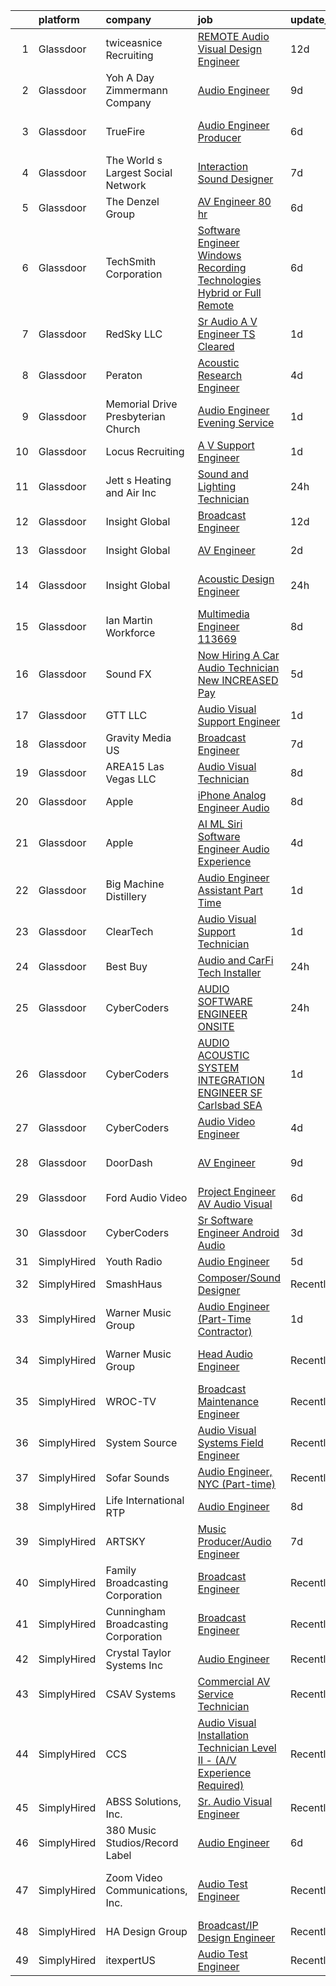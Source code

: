 

|    | platform    | company                             | job                                                                                                                                                                                                                                                                                                                                                                                                                                                                                                                                                                                                                                                                                                                                                                                                                                                                                                                                                                                                                                                                                                                                                                                                                                                                                                                                                                                                                                                                                                              | update_time   | location                   |
|---:|:------------|:------------------------------------|:-----------------------------------------------------------------------------------------------------------------------------------------------------------------------------------------------------------------------------------------------------------------------------------------------------------------------------------------------------------------------------------------------------------------------------------------------------------------------------------------------------------------------------------------------------------------------------------------------------------------------------------------------------------------------------------------------------------------------------------------------------------------------------------------------------------------------------------------------------------------------------------------------------------------------------------------------------------------------------------------------------------------------------------------------------------------------------------------------------------------------------------------------------------------------------------------------------------------------------------------------------------------------------------------------------------------------------------------------------------------------------------------------------------------------------------------------------------------------------------------------------------------|:--------------|:---------------------------|
|  1 | Glassdoor   | twiceasnice Recruiting              | [ REMOTE  Audio Visual Design Engineer](https://www.glassdoor.com/partner/jobListing.htm?pos=116&ao=1110586&s=58&guid=00000180ff2573da948ce23806a12eed&src=GD_JOB_AD&t=SR&vt=w&ea=1&cs=1_03d1d222&cb=1653548086677&jobListingId=1007862175944&cpc=E773D000C9BC26FA&jrtk=3-0-1g3viasvukf1n801-1g3viat0aq69d800-dee9cce78f8e939d--6NYlbfkN0AIiLXtwtv0BDns9BiY4ItblantFozdL6jLmLxNvS8mvjuxisTwqC5epQNYGT-QX8EO51YAXyhTvrIqSkUPHUD3p3v6ML1COWCoEPuoOnfSFAdMlQ6yBCqqY7agZEejsXTLDISddXfmoBELjiAkZaTnyIyTDYk_5aJUZgsMH-G8-6rxhUYdOHR8ZSZLKUR004K7PtPaAvTccutAUi1UEBBLDg4uZDnQ5fwA3AgZthYm5-NCWqGr0kpvn637MZXeJTE_VldjzgAwN_7UEVKDXJ4GTSDPN9Wmggm3ywa2Y3ofDbOJGKJ9O-TsRyJ4sllJAvPC34V4rng7mA77tnJAlmnoi3Lry1joUSqLbOE75AnetDCho0bW9S1zbs_OqejMGxJn0xKvWdMqipoffzQ_Hw7yeTIHJt28Ln2_jyGMWA_ZN9Aesf5-a5FFqZNp-pVtZ2CjoSMk-v4vF9EcoLUCgcW_xEzwoB6exnxbjCpOGcZ2BSccMSUYobVc4aCYUiIFvgiyHSS-xhHI13cXkg0_WGTPmz3Kbi-vRqE%3D)                                                                                                                                                                                                                                                                                                                                                                                                                                                                                                                                                                                                   | 12d           | Orlando, FL                |
|  2 | Glassdoor   | Yoh  A Day   Zimmermann Company     | [Audio Engineer](https://www.glassdoor.com/partner/jobListing.htm?pos=112&ao=1110586&s=58&guid=00000180ff2573da948ce23806a12eed&src=GD_JOB_AD&t=SR&vt=w&cs=1_8f6df5ac&cb=1653548086676&jobListingId=1007868102254&cpc=AF770993EC679D41&jrtk=3-0-1g3viasvukf1n801-1g3viat0aq69d800-577ff958afae0d20--6NYlbfkN0Ae6Qmv8rNb3d5rEsMPL_plhvilYeiJERi7JqghURwQ9XIhdLOjSjG7yeOFWS_i4Y__XknCV2_JgaM2bxPtzpHEHg6C07-MjSpKcrhswSRfG0BI_ZoDEuqYcOBsDHPbWbmRaUnWGEnkBiIDMvh8Phlwdklfs5l9rVFgIcSIrZP1Jz0RBYd6yZWyGE8Zb4juM-i2DqswoM7Zmk1Qji0LI3zQuFsRn0OvURREi9tKgQ9_BDCQ4zQQLtxtqem_t3hcH4XWNPFDjuJ7H-gUE_BDJRJ2XvCokbnVfyU_Umf98mEsSiSD45xOOYZKaH8gYGYplNhqPEBWW4h_eOL3-jdTW4cW2rnGhWkQWQ441MOECGAJSrjEjlhKSGrVKi9NV1ypG8aO29fO9pbUU-68X2G6XgrzdqlfA4ZCWTzjUidbi1EYietpogP72JKHTqGMOe68lI9gFTzGOs6iy7taBe5P1ZOuDm7uAsTPVpTvfgnEj0wciQ%3D%3D)                                                                                                                                                                                                                                                                                                                                                                                                                                                                                                                                                                                                                                                                                 | 9d            | New York, NY               |
|  3 | Glassdoor   | TrueFire                            | [Audio Engineer   Producer](https://www.glassdoor.com/partner/jobListing.htm?pos=108&ao=1110586&s=58&guid=00000180ff2573da948ce23806a12eed&src=GD_JOB_AD&t=SR&vt=w&ea=1&cs=1_afccfdee&cb=1653548086676&jobListingId=1007877124851&cpc=45DC3EB807283E85&jrtk=3-0-1g3viasvukf1n801-1g3viat0aq69d800-dd6baceaa9ff30d2--6NYlbfkN0DnDYElm6qDpc4q9hT2jTxtv0KA4OPJ75GJ_kK5dR2pNlD4JRL0Z8rxf7QkGB4j65getsX_9KF1EeGXN3p5rKbwQxdBJ8kMRPtlepVslATi4wnJLeeD0CokNyI6cDj5EhYBqAtGR14xFn_4AGons1i5dFxBHMDW4wgpSts2CIi_WZenY4qz9Id4N2zQ390kHs7hXu9PHI40Z8fh5HKctVfh69Sm7SzcBmwtd4GiXA8NKnYWnX70iCI8VOdKLMHr7OFxSSkJPpRSRNRrQ5UKw5_-9-FYG53RadiI-e2eQBFfuNbD2peqj2I3l84KjbUQwDbWtDYEr3XecU8nV8pqOUQ1A_Y_3LgDsh8Pj-oj5RGfrDFycQSwlFMtB6XmqmFJ3lsK3V2YK7BQd0B151RN7iOdI2WP7_niIxkWRhefTJme81gEqaX4tXwTOgZmnIu_Geh3KHjgdnojtBGkW85IBXJ7v4vKJh1ghNK_aaYwULdWO5Br--pnEL61OMfgX8CoqZs%3D)                                                                                                                                                                                                                                                                                                                                                                                                                                                                                                                                                                                                                                               | 6d            | Saint Petersburg, FL       |
|  4 | Glassdoor   | The World s Largest Social Network  | [Interaction Sound Designer](https://www.glassdoor.com/partner/jobListing.htm?pos=128&ao=1110586&s=58&guid=00000180ff2573da948ce23806a12eed&src=GD_JOB_AD&t=SR&vt=w&ea=1&cs=1_374b7635&cb=1653548086678&jobListingId=1007875077537&cpc=8795CF9063CD573D&jrtk=3-0-1g3viasvukf1n801-1g3viat0aq69d800-df0d68b83c79321e--6NYlbfkN0DSgjPPcnEdvoK3uuxfISLALE6pB1FR7YSHOr_tSg5_QGIhoz_2VqUepdcKLBLI_zQfseoHRbL_z1N3qdKsw0z0CQCyIZgX9aXMncbEf7fYfGtX0HpM_BrvKvuhHEK2MOdjLfQD8jHe5lgPyN0VMvQeBI3cmaPp4-SJBe-EgxCoZhubb4qhr21jYHfHfMBZw4ObiwXjQ9TjfmZ9Z8GdjamBRia7_vS8w5L0Hnxi2c6vrvAaoT5Hom89sQGzwOpeTq7Z_cnhHakGupVBItIDiU9rgpztflBUYaFNXr_fpJnNRpA2ik4oeBxl1enyzTrsKSk9MxmqtQdQP9rjAPKzh820f4g-ULci5z1kdRW_3IGWDNirQxASYUJb-LGNNqBhkBhH-vZJnn7DRrKCl3UGIS-fOr2zbbQh1jCf_SZoJCTzrlfr10xgBzrJl91WnBQEcaXMEEIMPFwxqnfB7ODzGvFxVtVOa43kEnSJfKwuM8Q2mlffcp-qq1US2J_qOXBMJVYAnSdYP-_l8BdlKK1HCh57QBKxdW5qq-M0eYIUzAUAjFET9RLH80zWBA3P-KsGhOOAAnkXsWr4eQ%3D%3D)                                                                                                                                                                                                                                                                                                                                                                                                                                                                                                                                                                | 7d            | Los Angeles, CA            |
|  5 | Glassdoor   | The Denzel Group                    | [AV Engineer    80 hr](https://www.glassdoor.com/partner/jobListing.htm?pos=121&ao=1110586&s=58&guid=00000180ff2573da948ce23806a12eed&src=GD_JOB_AD&t=SR&vt=w&ea=1&cs=1_c67471a7&cb=1653548086678&jobListingId=1007876463735&cpc=BAEB662971763A76&jrtk=3-0-1g3viasvukf1n801-1g3viat0aq69d800-9a8c546628c5a8cf--6NYlbfkN0CBzdXWlh1n8zGffe1vZ6IPtxqHiQM-DkvAwjbkSq5Ev7WkXdauvehx1c3R8lJv3H708JSEftOFMrvXZ_hvCeo-hzNyTxec4MCPlR3KNFH8pMQFQzqyVybWrBY_aW8OMQeaFspSJaCnirCJZk41w7lkDDUKMpblcZZKRjhufwnulbZ4V2R8Sscg-7OCaLu6m04rCXGEcKOgTPU7szZPr59fb2OT2LLxogrfhRUjRrnOTDX_poJhjiEROHY71-9g87pyNLBuVeiddbzGi5adRT_2fMn4KvL0VwdK1d8Xv17sNbRtDraTQ-j9n3-qjpD8B2JGN0zy7i2ab84Om9cbRD-J816Fa6Awg81HFm_xhEpr0yzGV1tntmk1t7p6J_JN4Z4pUygZ3nBcMKcMVNnh89ZzsdXblkB50IhmjVR-Y0dBs1Oo5PyVvgVJdqmwmBjitcRoinEpbZDh8iOEWzomDegiJCjI9C_NLC1Ez-as69g8f-02U7eGU43FAKQX39WJKcPcN8N99qBRAgwOtoXXOAtqtgEaQ8K5Ms4n9SAEd2JEtxqC3MzViOWCKx2u4YPTDnhtyWC0fapvEA%3D%3D)                                                                                                                                                                                                                                                                                                                                                                                                                                                                                                                                                                      | 6d            | Phillipsburg, NJ           |
|  6 | Glassdoor   | TechSmith Corporation               | [Software Engineer   Windows Recording Technologies   Hybrid or Full Remote](https://www.glassdoor.com/partner/jobListing.htm?pos=113&ao=1110586&s=58&guid=00000180ff2573da948ce23806a12eed&src=GD_JOB_AD&t=SR&vt=w&cs=1_f50fc33b&cb=1653548086676&jobListingId=1007876637148&cpc=6A22310A23505C64&jrtk=3-0-1g3viasvukf1n801-1g3viat0aq69d800-3f804bd21a800296--6NYlbfkN0B0pNf9RvBD2gDGLcDV8gtbzMwraKClCy0uApU3wAQFAACLrUG4BE1kGRA2pcvDDxl-H6Ek6yhI8O8dE9seLdDsVxvAF1Y8hd5xyeyf8h4-Hajg_UeTkSV-bzncIsnI7zxxgI1qNDSqn_GcEtCd5zTwpeqgQZA35WzVWCiZKEGcVYpRj-GNQ4Z6D5uyJacZ8ZowXa9agHLwlSNYN1abv-dYz_3o6WT8TsylDiTIpX5LLUlbtrF6EPdzCjXwpHp11LZHwgZowMCbc3zLwkX7NPwuImK3tP1z3JeTGDY158VQ5pVuhH8ei7585c2TVQF8Fe-qNENDCd9o2TIxlvMYA4giwCF95Ooo_fTRQWYSo1jI5gSj9yRB-dKUxcsvdmKoJr3n1vQI8nBSAHTV70oCaTnXFMwF-INlNys7O6ysz6AP9GDBT7yWjq7n3D86BnrJlzUGsz4SYgmsPuhClvP8KNtibAbSrKeuBOp7xCWy981j7iHFfX_yVhNhKLZQak2ixMSzJeXlHxKDgw%3D%3D)                                                                                                                                                                                                                                                                                                                                                                                                                                                                                                                                                                                     | 6d            | Florida                    |
|  7 | Glassdoor   | RedSky LLC                          | [Sr  Audio A V Engineer   TS Cleared](https://www.glassdoor.com/partner/jobListing.htm?pos=101&ao=1110586&s=58&guid=00000180ff2573da948ce23806a12eed&src=GD_JOB_AD&t=SR&vt=w&ea=1&cs=1_dffba6d2&cb=1653548086674&jobListingId=1007890087239&cpc=412D8C26869823CD&jrtk=3-0-1g3viasvukf1n801-1g3viat0aq69d800-28be8d85194371bd--6NYlbfkN0D_KRozbKJx95I3LRYgbj09bqBDFeyQG4s8tCOB31p2DA5AWknuKZ-rmlWmtYZoakzxzcZeq7amkodUshGHW0wh2AjqWZa4kLpi1n4honOCrSnMApYESfZiVelC5BvxL3EAKcyt8t40nH1G9XwHWPKQvUZBIvKPcBp3IrLAf45OFczf1gYCtI-87VIjKtAMaUpVNBZjg8xdv05W5P9kauCle7WNH0IUzfIawpM6YgI9aCGIULxG0JOlZrEG53GwGSNAJFeLNZzGYsCTyWU1c_LvoBn-dB5YmLr7ELk-RbDE3-vBMBPEjRx5qTEc1xK5tSdAfALr61kI08V1Gn9J7hpjK8RXxX3MLeHHwAae1rpySoujrvTnZZhRHG8Hvv-N6ORU4R9PaaU8p5o7D61hCEFqqbeBNLCJucgVLp5YWg4VPnnmj-2JNjHxEtCve-t9_9FVY-fAr1ZiIiHAJVQfg2Bx4fVpdw6Z2brWmFw-wyz45TPLfCdjAk5gRm3fRrb2mhBgsUheMtwyLw%3D%3D)                                                                                                                                                                                                                                                                                                                                                                                                                                                                                                                                                                                                                       | 1d            | Fairmont, WV               |
|  8 | Glassdoor   | Peraton                             | [Acoustic Research Engineer](https://www.glassdoor.com/partner/jobListing.htm?pos=110&ao=1110586&s=58&guid=00000180ff2573da948ce23806a12eed&src=GD_JOB_AD&t=SR&vt=w&cs=1_5fa34e05&cb=1653548086676&jobListingId=1007881751566&cpc=A0032DE20586B9BD&jrtk=3-0-1g3viasvukf1n801-1g3viat0aq69d800-93640ea085761e70--6NYlbfkN0Cx7R8OmodZU4Ze4hnUhR0Myw3_voyDLMHXumN7ynSuTrXceT3foN28OOGtcbbQ_76zhqZyhYa7pEo0kT6JqjNGp6JbtTZaTLKCZwEZBTZGKWDdcNR5l-5PjngxXsxD8sh-oB1L3-fgx6lyvxyTPj_jdTdz-0hS-KZWQFmb0luZhDDk_Ug42qWgCwhdYMhyqRjo0sUS5nA80w5PouVnjNDmNinaZubM3ot-cufNSLWNCdTdE16fyjLOBmrbLNdiojqLAVtG_gZUkp1M5gqhIoIABSra5XNAtee7BbsIfjN0oXHySHzH_l52BkPIiUTIRMWFzUl_LWcCZt_-SJClbESfNfz97nPtNUhCOR4K7-AyEIVXH5MjYIlYb5vlF-sXTcsMLTDeH6Ubj97q4wn93LTreQCX7H-_oiMTk0_qSOYgACXGam1qFFSiacvTUdBJjStre0Etb2f9NmQeR6L2dpgUxiuCNZYAc7r6mXoCsR3m8o0OscIjcDeMSsEpFZ6Nc5s3ZYwYPEU7upbqDhOWvyNqtUr4TwCWJAxOGU_e8RLK2qiM95USwb_y6yVuquCWBZ9LoIJuHuQZi-sQ2wOo1yODv7LG9A2kFIugu5QFVQpWbsnxSBGtzMm_RvX2ooG07YmhMQ7cAZVMmPOeUOF3hgX4kkh-tCz9Tl38rJ4uYZCmwpomY8Dm5IvoCOGmT7jkvQ_g-5LwKiRnLJO39yW0H3puBMNm43IViR_6VpLTtN9vxg2uWYKlzNzmQ2nwH_T_cPK6BrPQ1y9NW60JBW-chou4xiGvo0p7AX6DXEtwQuqhcYKtDbYxjfstbKevfUHgvpEXy8dfE6DnXtSsJiGlkrJB3frXI3o8vAfA-cl6AuVn_rZfZwrMgiK2jtV0jhGK8fx5eOZ_8jeKBqDcqwfDK9w2G0nZ4bct0_DQVpAaemcqne0Y37YWZZKdSPNVtPkk1vX51p6kG7heboa7fWIa_uF5y9qp0VooCVdgj6D46WdZ45eu-vLKMdxsdSmqQYEGJidGJ3lUB908Bzevp02NQGis0kyJ4NMIh5zfVfxeZ7AWCQ5wd-avXg4FuvkHUnZOKsbj6LgV2LWkeoU-2HjifOSibFIVEIEZgRrrvEB_dpPtQk1p_3TdsWKy) | 4d            | Bethesda, MD               |
|  9 | Glassdoor   | Memorial Drive Presbyterian Church  | [Audio Engineer  Evening Service ](https://www.glassdoor.com/partner/jobListing.htm?pos=102&ao=1110586&s=58&guid=00000180ff2573da948ce23806a12eed&src=GD_JOB_AD&t=SR&vt=w&ea=1&cs=1_6fba5117&cb=1653548086675&jobListingId=1007889869168&cpc=786328B4A40DC555&jrtk=3-0-1g3viasvukf1n801-1g3viat0aq69d800-8c0810af3c61c65e--6NYlbfkN0CNayYzF1mBaI40OgT78t3Q2d9IxlwDzhsYR4HK7epYUZCohPvzHvjf0_BUkV46v1FRfL4w9RGaC8iI5mmHSVDsTgIoQHu1owW1N9ZM0CEVsseNw0mqvLjmCKYMAYJeL1FYfE6sLkI3PLp13FqxbeX1Hs4XFiQ7kB95LHHKGCKyMmqRL6U8oqFzkdSm65rHwuPdTae-GkjjNVC_Dv_rO3iTb0owegnn6W4N0OXii8csCbXnyJ2LjMhcG0H24-ciEm4A_HaS7izeA2-YJUExqkJJtNdbKPpFspWTealMs0bnP3zHZAKwr3X2dchg1360_wugI_TAcTePP5onIeHZ5b7Mp04s2pzb9F1nr_9WPfc90YTTTXmN98J0uA7rjAydO-PxU7jMAONN-06DR1Tne97m2FaeJGDUY_dR1XJMpFriczLriYpQEKslO9OT9vnhxg0IN7uCLW3yN3Rv-aH7jfiE4PLAyQf2T2HhAfkM4Hah0F6K_Cy5XmeEMVtH5AlErGKx9wb2oZxmiBjEHZoMLoAA)                                                                                                                                                                                                                                                                                                                                                                                                                                                                                                                                                                                                                      | 1d            | Houston, TX                |
| 10 | Glassdoor   | Locus Recruiting                    | [A V Support Engineer](https://www.glassdoor.com/partner/jobListing.htm?pos=114&ao=1110586&s=58&guid=00000180ff2573da948ce23806a12eed&src=GD_JOB_AD&t=SR&vt=w&ea=1&cs=1_b9f32cf4&cb=1653548086676&jobListingId=1007889818084&cpc=F7A2269C793D5877&jrtk=3-0-1g3viasvukf1n801-1g3viat0aq69d800-8b39d2e1079ee505--6NYlbfkN0CgImhk5fJGw6dJci_vsCP1QG2C4QL_KrKL3l_9WzjIuWgMVKsJbh9UUP2umljik0GCGvrYqQZ4D7Tz8_nuwmFbvBXFxEEUc0A6qLaBKNiR8g7WZEtbTGTmMyYCf8sYehXKAES-Dm7gV8IipgXiZVkcOUz0Goq5lVB8Apj7hlPxPGfkruEI9x4J7TRSWVKvwbAq3sJl70mFU-v6U-brlmanVrSYuPN_Bn5FBZ3wkZJY4T4dvvgvmON9OmobkU5K7pmP5GQ31Y-wSg6dzhy6kLjtJlgTG_K0zKVDoURun2dbT5xW6UKmh6Oz9qB_a1iPvCWd83Z8PmK7wrHseFApsEb00lUiwc1wGHJ6EEBQZI3wdwmFjc7rhBPRGfVdIZ16k3wERts2HOE9ggsp8MciYG0xAjsYNfXqwL6WAzK3tHbl61TnMy43-G687U1LSNVvaR5l0SR5sBmezpVV51PXZOhnhs1HizoIy3OzfUzth8uLqIX_yxy5A6Mk)                                                                                                                                                                                                                                                                                                                                                                                                                                                                                                                                                                                                                                                                  | 1d            | Saint Louis, MO            |
| 11 | Glassdoor   | Jett s Heating and Air Inc          | [Sound and Lighting Technician](https://www.glassdoor.com/partner/jobListing.htm?pos=111&ao=1110586&s=58&guid=00000180ff2573da948ce23806a12eed&src=GD_JOB_AD&t=SR&vt=w&ea=1&cs=1_2f063d29&cb=1653548086676&jobListingId=1007892412152&cpc=BA15C3E50D27FFE8&jrtk=3-0-1g3viasvukf1n801-1g3viat0aq69d800-817be8562005cf35--6NYlbfkN0ALNcwXD0O1z7duKwq0asV7k0ExA6OI2OK8nVyDwxs3nM1-IdrQVbPBFc_YNwpGuUQ6IkrIkfHTzrzhhvsQkvZO283zl5_3rj_KWEe2eIlaKYeF6vA8otqrcZFtQclani7ezOiwE1nhGCzYzTcK3zo3roTJ0DeGmOODWrdUhDBtFfmJz5eXyouJ58XTv1htZ1U2-VT33nU-nO79ge10Quoc7dOxCeYVFePtTR-6lxMkgCLLlz4arkQ_dZZOXJw__P8px-Q4DYnxXTEHMqND6HWgxt2Zc1ILDf9ovT9yAWlRS8fMDODDlPoIQ12nWHRWVm9wQaTEakv9zg7OADU0HOt1LBgM6RoZSbhtGfPARN9QMftqG5k7gZQ32eS5VjoTU-ca1-QqJ_ZmykxARyQLIuMOy23TAfohOFW2x-L39-kx4gRKArsEnVPGTNmeiAHeK4zW1cqxWZFNgRfeH1Dnr_naGJjZ0Vqv8N9T4MPubOLolVK3MHK3BmuA7YRwCHQCldg%3D)                                                                                                                                                                                                                                                                                                                                                                                                                                                                                                                                                                                                                                           | 24h           | McHenry, IL                |
| 12 | Glassdoor   | Insight Global                      | [Broadcast Engineer](https://www.glassdoor.com/partner/jobListing.htm?pos=130&ao=1110586&s=58&guid=00000180ff2573da948ce23806a12eed&src=GD_JOB_AD&t=SR&vt=w&ea=1&cs=1_1c721ddb&cb=1653548086678&jobListingId=1007861230742&cpc=F41FEAB56D215062&jrtk=3-0-1g3viasvukf1n801-1g3viat0aq69d800-9c1714faf3c12dea--6NYlbfkN0BKkHZu3wF05EeDimN_p6sYpKCMArvwa95YdH7UpkaBCobj99dZAfyuiCa1FgOPspQ6lBMI9_gbAi1v_EYapjT9BQn4k4TE3eiV8j5OxemHJ8P2YBCdEtsbC995-Y-XjWmaIqQ738xtwLewWgiQAOi2MEfcVCHkpKIU8gAXAFYXeBotX4SYQHNCsh-Z33Nlr7ABf2lVljY6IpstIzcpQya6BWB6IK2LUY5FpRl_KNoLb71yKsiY9fNZZzLA7C0LYxScP5O67BZXcaZ9UYSqrUeF4Q2aiYRUutpMGYCIIZtTiUE2hhYEke7BGn7r84komjaIXyZp34tQGJpt_Y5Dnu6WSUpcT9G-PSYRxNYvTY2ahEhTAoHogdAAB1uutba9Oa6Ejhzx5zWzXAE7KBcUlHrwGR4-pIMwmNNykIeldW4B_Z4SngQAEA6PfnyT5dBjAolJfmFOuD_BprQEg2zg833pZBBx0-ufql1ztNw5aTyxJt0H7wiAt-BPO9YGstY7foU%3D)                                                                                                                                                                                                                                                                                                                                                                                                                                                                                                                                                                                                                                                      | 12d           | New York, NY               |
| 13 | Glassdoor   | Insight Global                      | [AV Engineer](https://www.glassdoor.com/partner/jobListing.htm?pos=127&ao=1110586&s=58&guid=00000180ff2573da948ce23806a12eed&src=GD_JOB_AD&t=SR&vt=w&ea=1&cs=1_64770fb1&cb=1653548086678&jobListingId=1007886458015&cpc=334ABAF5D42DC775&jrtk=3-0-1g3viasvukf1n801-1g3viat0aq69d800-96bb12ada70271f6--6NYlbfkN0BKkHZu3wF05EeDimN_p6sYpKCMArvwa95YdH7UpkaBCobj99dZAfyuiCa1FgOPspTVyV0LlUShuvFa5_Xjhdi_T_3F_iUn70qji8eMGM8oLt3hJDe7Jpa3M5GPuOFFT_JBBi0paYrpu6ueWW9FR7zKoE1EdceCgI8t0fJrhYi293Fp7052mFrCj3LnGw3W9h9ShJfFY2nEzh0A_d1evrL0AZP4e0dqng9FkXhRFo-yCV9LRfBd_8fhxtPLE5uNAm7-0DgrN-w_BmDACUlTZCctIHEjT9_lFLs4qv9wiHdqZZQBixGPEEavYw6xzO_9f9gXC0aZ-sVJhIZWJAd803gAVOHDjxxOaOMpRxbhfkwjBgd9zZFf-8bVXvbLUNW4PHsJfcR6THh7zB52cxaFE3OKdMkCjH2X0eWgKDvJ7HoGQBdTvemYtWju0Ujj1HrZQLIEJEC6RpThwudhzvgiv72Lh-oohvYJsB6C2KN18VPC7bdVJxGYcNnHEIURI9XKqhKRS4UypvcEBg%3D%3D)                                                                                                                                                                                                                                                                                                                                                                                                                                                                                                                                                                                                                                               | 2d            | New York, NY               |
| 14 | Glassdoor   | Insight Global                      | [Acoustic Design Engineer](https://www.glassdoor.com/partner/jobListing.htm?pos=126&ao=1110586&s=58&guid=00000180ff2573da948ce23806a12eed&src=GD_JOB_AD&t=SR&vt=w&ea=1&cs=1_90d2685b&cb=1653548086678&jobListingId=1007893024918&cpc=AC285F3A3ECA6BB0&jrtk=3-0-1g3viasvukf1n801-1g3viat0aq69d800-e809a169d98df253--6NYlbfkN0BKkHZu3wF05EeDimN_p6sYpKCMArvwa95YdH7UpkaBCuXZAtggzO9lWFPdGsiWEnVnxGdPQCQFGX9LEhHW-Pei5UNy64Sq5lYmOPvO_xm9BcU_OZfsyUJvRwwpJDqanVlS1KrM2gMytTr8DLtp1O1-zDF_sJ6OLwcbYPUsWI5wv_3EIV_PcCeJzmxZg01qacfRZB3aag8mhlJDFStWjRh27KCyrXhW6RAffUQluHCW_a2aUJa9sJn2VJElcFDUPoCH_3W7X3FaSEYSRRQbyWK3cMY9f4ENciOKgMY-CUJY1489P4HVI5rem43grvi6D7_p12uerzEGbIPA6z4rXXKIBX6PsIzTeMFwAXYduZ13aCXOZqtcm6zVTBUa3YsloSsiNE6HL2HD6XhivNo3Zv-b1MzDfpR0ZNLAUivGLziNeX6lTVCAKOltcObbYFfreIQ-H0iDIDcO-Yr8PbGRu6z6Vq5dpBSuoIxqS_ei19cXCF3BIaRpVXrQTxOP7hBKyiKrX36fdAFdxQ%3D%3D)                                                                                                                                                                                                                                                                                                                                                                                                                                                                                                                                                                                                                                  | 24h           | San Francisco, CA          |
| 15 | Glassdoor   | Ian Martin Workforce                | [Multimedia Engineer   113669](https://www.glassdoor.com/partner/jobListing.htm?pos=125&ao=1110586&s=58&guid=00000180ff2573da948ce23806a12eed&src=GD_JOB_AD&t=SR&vt=w&ea=1&cs=1_9ea794ff&cb=1653548086678&jobListingId=1007869737781&cpc=3DB599BF2F4828F0&jrtk=3-0-1g3viasvukf1n801-1g3viat0aq69d800-74d70e00fae9d555--6NYlbfkN0Da55cD5SyBLpPH7k1CrVrulUOH2z8rmQzTVue5eMZiITDPFluTxbQs3mSTann44sixeLfZntDiZLSVUcosEtKFogQJYNVWGenAj0BX-1fccxWGVjll0LzqHM9jWAxne0a-ALMBzukPBmsEhRkdcMTZ8QTZoCFnOGKEtQAM-j1gUog3_a6D--CT3aUvOLgHd_qN3ajFO1Wr5OXRYMdshYFCqrPADb8T1ZrQXkRzu0ZMdGMJiJwshGFQiZr605xydE382-mthQt5iafUi79biDN3k3fFwhknwJBZVSfOPbRXiCEO_Xa40BYNxmZnq9uPlwPv0d0MrmYP0nD44UkhNi3IGUWFypv0EBiF0dlgU8KZMq-PE1WlKTKn95PfFTO4LHX3Pg27A3aWDei9tID8SuHKdvS5AJBMOKTsi7YDn4YrswkASp7G1GpJBOFIyCxnKShxT6kBLAl9iZFuD1QcvIwdGxR1Q7dT2tJlzOge9mX6LiLQHBcNMWpta9CQaE_E1mUpuBWqP-F8pM31I8-agnFdVPUYFes94tT5OoZ26hlQI7kapx5REdgYpd1376h5tMpee1N7cohSRktj_eMPYbqZr22FMAJWTC8%3D)                                                                                                                                                                                                                                                                                                                                                                                                                                                                                                                                            | 8d            | Remote                     |
| 16 | Glassdoor   | Sound FX                            | [Now Hiring A Car Audio Technician   New INCREASED Pay    ](https://www.glassdoor.com/partner/jobListing.htm?pos=103&ao=1110586&s=58&guid=00000180ff2573da948ce23806a12eed&src=GD_JOB_AD&t=SR&vt=w&ea=1&cs=1_88905c83&cb=1653548086675&jobListingId=1007879018323&cpc=292986E5893862A2&jrtk=3-0-1g3viasvukf1n801-1g3viat0aq69d800-88c2db60d57b10b7--6NYlbfkN0AY3-2H2-FzohaKw_sVu0s_5M16dyoXuKaOiul1PvMISDJHBvc7nmWt_OobjmODUEzBnMX3rMlwxajkwWmZUHovBXheN2lQeThS0k2vn13QJ_-7nThIE9bUeYHRc2gD0E2pjdfveBWE88977c9J9HfJEH0aLE-95-OPvsQsvO7KW5BDVQAGZzLf9dDWn67Ghx5PMOI8oMqRbhh2oL4gRXS5x5Tqy4E2FVvi3je4DrXWIjIdbWyH1tL9yPza9ZcUwJHn2yNhc6exWthoOufEPRALFN9qpNnBr6uP4DitkTUSHAEhVHXuo4D2vouefA7olF7BoMfWGCtKIHJIh2ZH_pJtNyfeuy_JOhu44wTx3I2eczndXQoPTSZ5eYQ9ayP4kSaoFrXTifPP3tg7aFL_VkC5J-AAY72cbjq96mJBXNWRefOxxGbsEfR-uzso88D5g-4uxceYBJ2B8qlk1hxh24cxz3N62UAf0xbM5R6Qr_fJybjKujoB3K62WK5P7AZc9hSqxRwzBGkmc98FKq1qFy2YQLoL5eyNKAnoGyObG4PSZA%3D%3D)                                                                                                                                                                                                                                                                                                                                                                                                                                                                                                                                                                 | 5d            | Bridgeville, DE            |
| 17 | Glassdoor   | GTT  LLC                            | [Audio Visual Support Engineer](https://www.glassdoor.com/partner/jobListing.htm?pos=115&ao=1110586&s=58&guid=00000180ff2573da948ce23806a12eed&src=GD_JOB_AD&t=SR&vt=w&ea=1&cs=1_6a9af328&cb=1653548086677&jobListingId=1007889458740&cpc=07D58528F3898F33&jrtk=3-0-1g3viasvukf1n801-1g3viat0aq69d800-eb24934d337e5dfc--6NYlbfkN0Ci6abQPzZtnlIzpaPsmGvPJW6fwVsgLRdzrRle_KK1bOa4yplYUUcVzm4Tu0Q6hqpoMOkDXwNvpaqnbisA-okPUWQkDHEV-96v6Sm1OlYrF1pIKiBbLGEAubkWMWIFzH5e_21uIkt57f_MQxqkAUc2S__-JvniDn-npPUzkyXoolDu-QvCJXpy8X6DjZIfLusfZBfmFr1o_LQzPkJkJ8Gzcb-Qaao-yrvl0ipZl7NEFnXCN9tq2VqcABoadqiIlnDY17B7yDxI0FEVY9OqgpsZ0wTxcgNM5gB3vMOe4GmzUgrHRq-cdtieX1wC01Oix64txlrxUPOC6s6JOFUnlqw32Ow1Qx-zEPcyzZneOzSopNMKhFcpngT0klOrTPzl0CNhQLov_HVRCbr8mJMB4UwvLXfcQBP1yIAxGyYtovVdnfvnvrdIsupfe50qryaWtyJrmITS-OFdX2YE7MKRmytyyJggTD0jCDrMw_hd-eFKj32vC-jaDl_b5dzBg_Om3YWQQsp2pxdqemqPeVtgWhiexMtDTMKIqI-_ivKaX_jJGUgMuw-XgyCtTCHdQdP-PUcZLZdsAvKOp46WL66Wvq9JlFZUAJZOiogrhJMprdX0bb00SaAk3ZISDjzhP9xHKPuCR8zQActQjFQNThU6elk9IKcRtTp400AZv45bWTBe2NI-WjB7-iat1FmKHIC36y0WyfjTZ0KaTk2F13Jv4ids7j4aRM-CEQUxKKQ8P-15pSGR0NS_7V5OC_yIiEaVQi6v3d0Y8WHB8JZGJIDvSg_yKNpxO4DOoILmabIgSIIkLiXHQbcso-3USDQGG3jK5eRkQIUUZ9Zo2y99SwAxaV01wUzQpmMpvWOja92UYGHbc2JYmwRIqdRJ7IW8rp9rC9Gj0MHeIGFeOxX5wbtg4LKrcPhcZEnRJRkDV-QMkU9Y6PcKPIHRl4S4BA0JrY9PvcBH1VcAgfZ41nGxc0haBuD0ReRwM96Rei-fnxyVtZRQtIVaZMF1kJKYJoK0ICU_oRxO7qHEeAQph93eAuPDk3SJ)                                                                                         | 1d            | Newark, NJ                 |
| 18 | Glassdoor   | Gravity Media US                    | [Broadcast Engineer](https://www.glassdoor.com/partner/jobListing.htm?pos=109&ao=1110586&s=58&guid=00000180ff2573da948ce23806a12eed&src=GD_JOB_AD&t=SR&vt=w&ea=1&cs=1_a03da0a4&cb=1653548086676&jobListingId=1007873530229&cpc=AF02A54CD0F60729&jrtk=3-0-1g3viasvukf1n801-1g3viat0aq69d800-30469f16618f2add--6NYlbfkN0ChIOEtAdkq0gsU7ovK3FX6Mb5c6rAqSUbIp53sxcdWA7SxTwVpgarLF5klu9IJwTysBZ1s2PxSywS1woVgy0NaK8rQBbVURBzw73rtd51eL844Y-VOUBuxJOup2aQYYXDG_8Zr9mqtOnDQOjfL50V5NIz4BmIb77KKIBco0oZ-VlIhmc4Kg88U0F01Ayo8HHzVXlf7pMomqDbIF-ifIGcbIxug6LP6vp83n9YDnQyHqmrev8CZJsOv6XrWVdUxNDCaPK9E9a-A1qvcIPzHCExIExGnxTwKkDr1FTHhts_HSjCYbM5v5a_4l80EsRRJxxVC36EajS3Y4AAq_ayHHHz3sLldB1VQ9lT2GWtNjUhOXTIIMEnpq1IcxrcBmtI5UbGdOk5PvdNSstVNWCZgfa6aUwGV90_HKTsENACX7QAdnCDS2QgFFiXOYnfJoNpHh-9L506oz2A1I4LDBsH4tH9-CQMQMpPL-DndwZf888H-TWFq9LHtLgS1hVLQtWDlXZs%3D)                                                                                                                                                                                                                                                                                                                                                                                                                                                                                                                                                                                                                                                      | 7d            | New York, NY               |
| 19 | Glassdoor   | AREA15 Las Vegas  LLC               | [Audio Visual Technician](https://www.glassdoor.com/partner/jobListing.htm?pos=106&ao=1110586&s=58&guid=00000180ff2573da948ce23806a12eed&src=GD_JOB_AD&t=SR&vt=w&cs=1_be47e47e&cb=1653548086675&jobListingId=1007870265604&cpc=4AF433014564FFC7&jrtk=3-0-1g3viasvukf1n801-1g3viat0aq69d800-68ff0c49bd6cd990--6NYlbfkN0AxBpcpHdbft5DAzsU654jJBBeyUln-6tcmC3MQbJI8xZFDSIU0w9fXcEXE77eTUYCRIo4TfW3SIcT_nu-hwCwZTgOaWyuy8N1X5HrMsWOnLvvn_z8W27zUzjgwMRka0xFir95N6-YQ1UufxeiBzuzK_zWfUFp6FSh6-zTpuq2YJ7hLp6Qqf7v1FK6gexWSiXXJTXthVQ2NfYVUxffSoFA7Dw6LebWQyrUEYLtJyG3y5gFfZW0_qicdFb9BDsSADqE6ruseGtf3yrcw8C1-RbJjE69qEFoXTN2-JHAL--OUjA029SOtdKn2wezPgW6SxhpwJkg48wysFaoj5b627AIiS_ESQVGnHgaoEZaPlJfpWv3CEZaNn0SPedxyLiiRc8ihkbLZDA95W9p2QydZKCJ49058rBw99dyy9hisgUxVvEmnPM3VdVH1O_hualphFjgGNB4zeZy9TZ8-qPNjV_6_NCNdDjzMgncd0JVWU6_cEWgPDn_4Wlf0)                                                                                                                                                                                                                                                                                                                                                                                                                                                                                                                                                                                                                                                                    | 8d            | Las Vegas, NV              |
| 20 | Glassdoor   | Apple                               | [iPhone Analog Engineer   Audio](https://www.glassdoor.com/partner/jobListing.htm?pos=118&ao=1110586&s=58&guid=00000180ff2573da948ce23806a12eed&src=GD_JOB_AD&t=SR&vt=w&cs=1_f48b6266&cb=1653548086677&jobListingId=1007869649773&cpc=C4A69CCDBB3B9599&jrtk=3-0-1g3viasvukf1n801-1g3viat0aq69d800-61176dd0b5821909--6NYlbfkN0BvKrLyj5gPmtZO9T8euul8TCxuuKNOtzRJOomxnwSEodTz2Bc-sPZlSXfvz6ygy0seNlp7QOJjSEDuhmrElm688ncBmzwJNwlhb5P7Vf9Z8fSO2OfXrPzMNNmlBXx2H1iGuodTsS4ohJqoldGW6Fque5Q7HfYzWZpPycJHDI_5M37wFHESQaiB9fedcLmrlTTrjg7_1r8VDVlR3ocVKNvLZ7N16r3zsbW_hWDd-roIB768oPxB99x1MGvEb9Cu84fI5hSddvQ9-Yzm_HdGHXXtm-6bNH97jTfzpPXatQEdMAShiD0tFmMp3zSWWs8fnlciOSLg5KAvbED_JzR0fRru6dQNC63mR4wi8YHavf9muJxuRtDUiHTBA1C39eLSt3lUZ4x79JA85pmEqbvLRPliyMTf3I0Depba31O61x21T11Xk-US1O0kjMQ8rk0cPv2NvlsjRC0QQ2AgL0vIW2zcI0MuuhE3sWn3DD6k_fCihbuIB62TBbU_ABNRrFSH9x_3sC0IPBu5sP7VSwhRuGsR1xC5sOrnbLwBi-kSh8M5gzObDevPZ7rJaQpEFtX2GufyiUICqdyzInspyVFqK6ve0jsfGXfJxOebiPZz00FVkmKNC39l82JonvffmS81x5ITzT6IsIJcTxj7Uf0VY2obFQ_3oZ6mIhvAd2xfCZ8SIklVFRYHHLuINLFnnhqP9TnxGwT_GhYaFpRA0gR4-_V95Em1aPpxtYU8W4Wtg3swUzdQWVrf4f2UJQ_EZMJVNSatzVkscZeZwtfxVN25x2_j1ZafFIcqN-2TG2Jugnr7gbXys8BSUhqzc8GVTmXPlhQCL9wkLneHJIaM8sa65-C30DbReKsKsWHmGiDBbb8lFgiqQ2TWv1DjqOu_91xguJztFVkIs-TNgfnMRPxPv5y0Xuga1kT209CCXAx2g_6NJQ%3D%3D)                                                                                                                                                                                                 | 8d            | Austin, TX                 |
| 21 | Glassdoor   | Apple                               | [AI ML   Siri Software Engineer  Audio Experience](https://www.glassdoor.com/partner/jobListing.htm?pos=117&ao=1110586&s=58&guid=00000180ff2573da948ce23806a12eed&src=GD_JOB_AD&t=SR&vt=w&cs=1_a8381294&cb=1653548086676&jobListingId=1007881227062&cpc=8795CF9063CD573D&jrtk=3-0-1g3viasvukf1n801-1g3viat0aq69d800-bd2e2ab3fb80d8a1--6NYlbfkN0BvKrLyj5gPmtZO9T8euul8TCxuuKNOtzRJOomxnwSEodTz2Bc-sPZl1dBMH13w-jPqxT5Q2luIamkUFLcbuINt1ETNzQwIeIEOOdTpDQl79u1Jg3WvVu4-d2YCsOx41cRCk6f55A5M8NFJppuwP_9wJNUlucr3Q7w6DSlSc4Pfddt1ML7eX_VVPntpS6QqAkyrCxbiAHkX4D-gTjsvOTJEhQM-f1_Ul4z8XTy-9svzYZ-6DrCJSsAp6o3nQa5GyNxPHQRpv-ix_Y2yPGSFPcKTrUk2bgaNiHZG5xDqxbnnlQrWbqPJwZNdrBxidqZVxr4_Ys8jHDqhbW7xny3EIGuXEeTVsdI7gbRyn2FXKP4-c9bqm3MjVEEMGqKcE_xKLwLxOnZ1iTHHrrRF3NK-d7s4u9PS179GYhCi0uyPma4qMR6_WCjTZKuf0EqIBCmzh0B_usXBwNkeIyaSwjFmMAilS5XoG2QUuOXYy00AMwwZ2dS4zvWb_-V0NRPNpkGEAbOI90y0shufN2YCZJ90aiVIbLc3QLvaQs3iO5uVzx7xssjlYlAkp_98Z_hX8s7vUpnAMRixZ5v0ca7VGilGnYRTF6eRrysx5p6UO5v_eFx4TIAth3GEH0zZ2802d40ZKFH11Ba9yHbjqDC2tS-t2CwoCBbcpD3eyDP74Als0-48Ms2r5pumRS5OV6_vbgTlX3x1HoBAw5-jUc1yu1DXVgUHkw-iGH73TJruiGVkk6-z2wUBkHttGLhTSECDDupWUxr2nTZjytveT1vnDWGbGn8rLevAqxLCZorD-BJ4oDqrmKII205zQT9ZtVNcuG3u0OGl3MZ_k6D7IwrG3cVGUDp3YOYVjs150ByjubOA7YNJo-IFxBGx0aO8xmqFiaB5GcFCN8GIJhzXzhSUA-i91aeEyUb1kM9Or2r0g7kd4bJvwLS9itPV96VBTFmEgjzLpWo%3D)                                                                                                                                                             | 4d            | Seattle, WA                |
| 22 | Glassdoor   | Big Machine Distillery              | [Audio Engineer Assistant  Part Time ](https://www.glassdoor.com/partner/jobListing.htm?pos=107&ao=1110586&s=58&guid=00000180ff2573da948ce23806a12eed&src=GD_JOB_AD&t=SR&vt=w&ea=1&cs=1_6f18f585&cb=1653548086675&jobListingId=1007889467640&cpc=BCC169F53084E245&jrtk=3-0-1g3viasvukf1n801-1g3viat0aq69d800-1401fd6913d44617--6NYlbfkN0B3EJneg5qDM0oun6GLcFyXx5gfsGarDe-RHEAPYzCIbOxQxopGPy-FX35NKcPH7CyBpmf8SR9hZ6ryU37lHoZefKAx2QhQCTamgh5uzb78mxT2GH0bdIWJUDWR9s4Kyfv9zXA8YrTDTd3fl7Z0Jig0Wytv5uNB31YK1_n2lY_egvrqmvRCJiKxKERahelxyeRSN2DOR-z2yHWV-Pk25IFR8ZJhmUdqO1R1Mlb52BOj1bdEBufnj6DhwXxzE7dX6v7ure7_ZF9KPj2GE9xWJ6JwUCP-7xSH2ldMwcjcNmCzIdZfrOmrGMMulKFV-Qz_NtbJ1nBlJ0rZUTkP-wUuxyFZkFVHjasrzeSUSMzZ32qj1GtxjCvEpWiJJcQGMH48QuzjGFz5FawbeCmj7MBPZL7fHzqtCqXiRWeiNh-2rErsgJrRpoWSy52D86HwsrUrS94diZceZBXM0QTXxBpH3v4enUbrpPy1icujmCW57C-sNxcz75WR-LH2DP6MF81e52gtbfljq46YkAVRXlxFtb0x)                                                                                                                                                                                                                                                                                                                                                                                                                                                                                                                                                                                                                  | 1d            | Nashville, TN              |
| 23 | Glassdoor   | ClearTech                           | [Audio Visual Support Technician](https://www.glassdoor.com/partner/jobListing.htm?pos=105&ao=1110586&s=58&guid=00000180ff2573da948ce23806a12eed&src=GD_JOB_AD&t=SR&vt=w&ea=1&cs=1_872dbc36&cb=1653548086675&jobListingId=1007889735038&cpc=0AD3DB1A95BF4639&jrtk=3-0-1g3viasvukf1n801-1g3viat0aq69d800-fa6719602b3d06a9--6NYlbfkN0Af0cNEwsUNOyGZtH3Zfy8WD-iJsIM0dN2a7ZOrkeZ-ssyPZWlDRQgGb-cBYuzfzJGT78mbolbAHUX7rFCAD2OxFcNP9dwA1U82hZOmiRuWfG16tCuP2RDprGFwk3dxtyQW80VaeRiqdFb2quFn3bP7miaekJZuWm-8KHvnYmeyNKm8TpvqU1bQL9IVkX0TESvDpoxz2CSq1o81Hmx5oGlaAmDhTIcHU9frFPMHP6wqtD9k8j3CQUJM8jS62O0ZrJRWuGGbKOOcMeGtM0zCt99fV4aPG2EoF9A3Or_N8z4kiVdedkzMn7bHVeALoFBAeXYquuYcoxlyajZld0Y7UE0bb9dNAxsEXQrMmn0ANaOxZ2Lu1aG-vJ-LIU2sxAeHY8LUbpHzGSxSxJgPQ-TxogJoqFsYfRP6FIr8hI5nXLnb6P0624T2cL2w4bnY-VgJ4nlfzgwj-7pojVWPAxoKK0WbPC6-5T4OhyaOOWwx3IAa44dGArksn17a9WeqK8EL-9jxSv6qcthOvw%3D%3D)                                                                                                                                                                                                                                                                                                                                                                                                                                                                                                                                                                                                                           | 1d            | San Diego, CA              |
| 24 | Glassdoor   | Best Buy                            | [Audio and CarFi Tech Installer](https://www.glassdoor.com/partner/jobListing.htm?pos=104&ao=1110586&s=58&guid=00000180ff2573da948ce23806a12eed&src=GD_JOB_AD&t=SR&vt=w&cs=1_6a7de3fd&cb=1653548086675&jobListingId=1007892870356&cpc=0C1A14C72F2C651E&jrtk=3-0-1g3viasvukf1n801-1g3viat0aq69d800-71752bdf06d34054--6NYlbfkN0A3euUoOlcFOg58Q6nmuUh0Lnp17JpRiT8Tdiqcy7-gI-X7pGnwhtZPRYW1VuOQ90X7A8kQugp1J89c8Zy_kNDoUTgFZvjFL-g9GIL68bfRDoASMMI4m6wFmzteT8gjHA7s1b9lNDCJQGw-Sv_da2dbUjOH3Ah7OCp2EJJRpgrTFk82aRRLPg-XxsNEY7_XrqLtZqCIRErBBt5aUnxJ8BttEx_Ho5oeLuSTu8DUSg0bWMXfGCdypZSLtabxHLV1lf0HGK83Ov3ogdTONsraz6wtBpOMafsnXIlBu6afxNZv-Fd-Q7q9ajH72tQbhREOVKlLhmt4s5gBYKU1bxOgbSOmVp3eZptmVPMsnndFL5Cv8-cM68fGWxWG4JndcwclMvPmtvi50ZWAGk3FbkZrAi7WebO_2sSXXamf-h0A05bqkaE2qu-1iqBKJfLyr4P7apD3Po9-CnnhY8XDXZKf5tqFh6AWasWDeGhzo4bIy_OeuKnVIUbUu0Lf4VmZp4hCII8%3D)                                                                                                                                                                                                                                                                                                                                                                                                                                                                                                                                                                                                                                               | 24h           | Portland, OR               |
| 25 | Glassdoor   | CyberCoders                         | [AUDIO SOFTWARE ENGINEER   ONSITE](https://www.glassdoor.com/partner/jobListing.htm?pos=119&ao=1110586&s=58&guid=00000180ff2573da948ce23806a12eed&src=GD_JOB_AD&t=SR&vt=w&ea=1&cs=1_d3540e12&cb=1653548086677&jobListingId=1007893277918&cpc=32EE424DE2B657EB&jrtk=3-0-1g3viasvukf1n801-1g3viat0aq69d800-fe4552d8ab67a63c--6NYlbfkN0CpFJQzrgRR8WqXWK1qKKEqALWJw739KlKqr2H-MSI4eoBlI4EFrmor2FYZMP3muM0vXWWUvLFvKtsI3ukh8pneiUDfeSBpEUCcDm362wU7GLBOd_99J6vrb-etl9e85-54LqmrSF7wGtquLTdZ8evKxbd7NVe71p4D2W4SG7NZSHeQXcdeee9RJbIisTdaROZR8v9aRZ2aWhYLc_30GSkGI5CKaEPWzJOVzszxwMfPAYhQly4zfynvu3DyAj5fueDutwqjymf8iazsmODW4lpQCPvhNVIx8QwIMbeuu200lZnV6djWk8Lk0LZc0WVX5Y0DwjJNHP53hEwx9QfQKDW2KQc-7vScU52o5jxYYBt9ugRdylRHsULnktK8oJppScNdWH1DXCl1tIy0lhv7EosxEiijgxUWOAjDTytf17laU8O23RWnchxG72juZy_GFBlkL11GJjd7k83XAfmCEICVcvqPWI7VT0ltmbOP-DOp2GZnfpEnrPRww2PQj2pH7U3Ud8oh-aRl9l1q9_PBTjGRNyedWc46TaRzjNRdPs-XDCG2rTmwkNzZkYl-AWpYWuEPwoWv_tsIxJlfn9mscyIu2jBmXH3zBUYLA0yWcsF9ZuK9aBh1EKFIDdnCd6r6CnILccDt7b0z203jHdWIEgaaKC8Co_Qb3dv-aDL43kG8eIsRm3GXcvE_v8WIEIIAuCT6s-E6DUvXrdDaRgS-YjVjhKXRh8iw9uw1g2bTEy9-vrlfYL8GZASq_35XoEnTZtyY12cFiu1XaGecNoQaPI8hZIhdkH1MeqIba1qwLbvhdlamjsphK_NgZxKGgflpSThRqlLbkaZom9HUfApcScaphwbFIoWVwHT_kLgJkl3MNXOfW1I3pTRI_AlMInEsxylFSb84IILjspuEOiupGpGEIoS73IvmWg7OiQse53iby0njdkSQEQ5PB9LiaW2fnXKGwI8cXggwCGkpZQ8w0UlLhYza81qfbnQ%3D)                                                                                                                                        | 24h           | San Jose, CA               |
| 26 | Glassdoor   | CyberCoders                         | [AUDIO   ACOUSTIC SYSTEM INTEGRATION ENGINEER  SF Carlsbad  SEA ](https://www.glassdoor.com/partner/jobListing.htm?pos=124&ao=1110586&s=58&guid=00000180ff2573da948ce23806a12eed&src=GD_JOB_AD&t=SR&vt=w&ea=1&cs=1_fadc0d63&cb=1653548086678&jobListingId=1007889347858&cpc=F4EED0218A761C36&jrtk=3-0-1g3viasvukf1n801-1g3viat0aq69d800-eeb976aa4eea5c54--6NYlbfkN0CpFJQzrgRR8WqXWK1qKKEqALWJw739KlKqr2H-MSI4eoBlI4EFrmor2FYZMP3muM3q8CJThxyMkwweutUBxs2CdXvEooyhOhONiJV_3epiviqMX9LUECiuR46rGB6tByoOKfu3jawkOI8GXVquhhxKeoOXrKKyt67Zyl1yWVduMzYR3SVJh5RvQdU7tqKjF2RFhwreSdlCNbfnJX2CtYx-UUXyKNFJkGLwrqzkrOBlZ9OxF283PmoABewJzaKs3JhNuKtmiHSqGnt-k7fzzZXjGhTdfYe_bZlM5ILxfRBygMgYd_wARLx9IklodiSCpzIuoFlK3GgdbNHcz1nJd3Nxs7muBnE5tDtrpgjLr6Ublth0oRbKkuI2eXIT3nq22LHhyzc2ZJkgkmuXJ-ygAYylW_zybz525_xv4IGXmFpf_0dGzcW5dFhbQOUhog_o5RKhcc6w3TaO9rthLW9-SBYkPl1-SIFCP3_cGcM9xI8cheoOlgOEoabgxDI75-tP4xVvhE_nk0_jh49woK6J24P7toULhz0rcZWFU_2jbBwVIewgOWORjUl0xU6vxluItbGRNEE6YnKBfClvwF2K8z0h1lXTZmVSRUKnfEZKDJEsID7a2dcLMf4CKm0swA49XehNDSoHWznws_bPzly3usA6wM0Ul0SVfr-AqnOTNSzR_0IqtTOD7XprEztRAlkcaXlFNcSJg7-dQlMgpQztC89KKjt7l5wirEzfTS03UiDf7zhBkCQynb5lm5FjYla261Ixq3Fk69wVV4-bGjrRx0S1i7e48RioSEHeFkaZSpEdb0zfOxdqBLe1Ts_xCKNh9ImWUOh_njU6OhyJwcUDgYokrjseYs1Y-ClE0vUYDmZXzv4ddOAow-CpGZqzP5X9DD6z4synerhE0WrhZBghrPRrxsGZJuwq10j0JiZOl-VZ78fJW6x9U8WO-H7DiP-0Li74VpkdWMi1k-RBZgi7TUxYp1XqYt184S4%3D)                                                                                                         | 1d            | South San Francisco, CA    |
| 27 | Glassdoor   | CyberCoders                         | [Audio Video Engineer](https://www.glassdoor.com/partner/jobListing.htm?pos=123&ao=1110586&s=58&guid=00000180ff2573da948ce23806a12eed&src=GD_JOB_AD&t=SR&vt=w&ea=1&cs=1_80137980&cb=1653548086678&jobListingId=1007881517790&cpc=FA84DF7EA1EC2398&jrtk=3-0-1g3viasvukf1n801-1g3viat0aq69d800-253758ab402984ec--6NYlbfkN0CpFJQzrgRR8WqXWK1qKKEqALWJw739KlKqr2H-MSI4eoBlI4EFrmor2FYZMP3muM0So7EQFPBPud8IY6XJbnVCL4a5JjhDBHrPI4pG2gLIz0njbM0XcJ-X1fI2AX1YmqshylsmzuQ7bRedm_VzobpcmndII3EaX6vYmKZEEevg0vMUqtc2dmum1Q3t___AnZHzZFwGvVaaM-FJYhb40AGaTLkEbbbS-8jM6nDB4uuMph_mSfoOFZON70fVY29BBbG3v1jvt-xh8hf-ETnqS7_8jiCuwO0ykbBaRVBuC8TeGN5XHBrU-z3EcxkHLSRZD50_7hEcnBXH0DjxnIuFcwpvcs7Z8H5-Z07cLbI9SD9rAP8qL0qaZBjHlgpn2PwnPwR8EE-kpnMLoIc9DbOnScHL-GmUV8mgrTq-ps8v0y8onPWp5CH_26tH4fe_VDwaL4bOoFFk0T2Z8yus9wbMnqzrk6Cu_RL_9kVkYFAIGiSFs1xqHwuCK_LBQTi8vRRoM3op5ncGldqwc_WVdBcA2_Wy1u6k6QW7zqOKvME36gQTR5SIGsFl2qtIyS9RTZkEi5e23sWX33v3E5cYO5yR8ixlSKiswOYxziZAj1bb7ZzfLgK_ijzyISGan02IftJy0xXHwIix1AOHVlqNgYqC-99utHNr0HG7pxhTrUywZK75_s_46KZROA0UQmKcWMqHubpZl4Kay04OS-ctR_N3up_9MMZaBfpVcPno4GK7EbdA-n4v4NDPsko7zRDnShQkMBuZOgCFDfjh_xUGvhEOsnlREM9h27kwIFxusT7ZIyyYEq01guVi_KqF9-M8HVsWioyWHQ9-ReAuQ8nLj8lDAUVfIlnnHeks--FZ9SFe3zSULYTuTFVV4OVJfIPI_M7-oFtQM5J6jKPiPZna-MXfg8pL3cYq-IlGsFZDuiajsGHAy7KSQ_6Z4F31pe-BcUeKCiV6WAdT69-B-PKNlHMrbErBgzMLlcTcTBQ%3D)                                                                                                                                                    | 4d            | Anaheim, CA                |
| 28 | Glassdoor   | DoorDash                            | [AV Engineer](https://www.glassdoor.com/partner/jobListing.htm?pos=122&ao=1110586&s=58&guid=00000180ff2573da948ce23806a12eed&src=GD_JOB_AD&t=SR&vt=w&cs=1_7c8b9283&cb=1653548086677&jobListingId=1007868128869&cpc=AC285F3A3ECA6BB0&jrtk=3-0-1g3viasvukf1n801-1g3viat0aq69d800-7f42d8db1af6625f--6NYlbfkN0AW5-xsU-vMWeSLIbut59GbFrk8yjVb2oiwG7C4MAW4pNkHNTQQ0vMWYSrjnhRVLJqhEh-FA56PPfVt1Pg03gK6H7-ZSpI9EQDJAJ-G6qgOVvcnxwGVLI7CUkKKdoKDoWVZb1Rx_Slm7qQH-Q3mkG6pfH9Djd-s1zmp2mkTX_bzeVGeQ-gt7egOQzBDx_MjwI04slZWSRa9yskXbpVklwyhHUrl196TZmDGrQFEv9jcs5Yz1vq23Zob_6uW2Cw0MaIXA2-7YeeAJSatRET2mn06xGTrVg1Elg4Vk6Cv4p6oUUPJ79mnmMBi9iT_PFE10IHGnJDHu80JbAcVxL_ysRRuUfhSSJDOxJi4rQnzWwfE5eGcWdoxZUP4-cv7SOHbRugZyRrHYPaKpCKYXl8TgJ0ec5t9YShVXEOqx8mO5ADmlv6rbWUxwV-O1-9cBHBYXGF_DJj_gyw9JIVv-1ChhJZSHSZls6qrinahart0Ydrf9rMkJo7wcjIrv2i3dqSRXiH6mZofSuf97SBqtIMfKzVTJJwRHAr0qqzkcwAPsIBqTbPH9eoLhK1ZnQDJjzVAtoEgRdyitdGS5V6Ch3-INu2VCCYD7NuUxPZr7izbIFCjvOC5cZYoPYZiG8CgDa0oPpMrSYpN8bcnLLDdiD13kLV74k-JMIZftRPS1vMoGIkO_6ZBviSPRWJNB8NAaHhgodz3yeHFVW7lHCtaSrWucmtYPfpw1N5AyyAdqIjuloSDKsdKPUvaFfM_7pK1CuBnWnoIRDkEihfnPVBicQskGpn7384_eALSnYmUVH_bm0wVtuNAQKZQHjyI1g8K6nINdERcaQ8oBjJf0t4xe6UrL2_02TchleyNXsq43rUyrOW9M9fv4WjzFj3OzJ2jAMfGplo%3D)                                                                                                                                                                                                                                                                  | 9d            | San Francisco, CA          |
| 29 | Glassdoor   | Ford Audio Video                    | [Project Engineer  AV Audio Visual ](https://www.glassdoor.com/partner/jobListing.htm?pos=120&ao=1110586&s=58&guid=00000180ff2573da948ce23806a12eed&src=GD_JOB_AD&t=SR&vt=w&ea=1&cs=1_cec5a8e0&cb=1653548086677&jobListingId=1007876728394&cpc=8795CF9063CD573D&jrtk=3-0-1g3viasvukf1n801-1g3viat0aq69d800-8234b156b58005c0--6NYlbfkN0D5Qh5ztHRJazBopTDU4c15ovZ4yuEHLDrRszDAd4mXZRsr2aoL_6kyvfTn-LJU51p5h9vkvgd3wPlMmNxC1NbaREWZ7C8l7iKcJbnegxQcplr7d0ZkdjEzG7mrykhVFTR0x4NE0LuTE9BMGbDh_ABN2fTSjyjrj0UbbQUum-S8iY-cWy8BRS8ZXTJ4gUBLIsVOrSYrs9deXIg7Jo2nSaaHzJ_s5vkcmkNKfmJJi7bQ719lEhl5bgG7V3mfdTB6fRaPKk2LbOQzMbAK99cYDs06NES-4Wyv-i2oH1Bg6txV5eQKolq6A1XBEENQyYAHa_HmuUByy1KPTqUQ4PKtoJQ62SOh-AHG927RVpnm4CkpM0DO74mwzMI-SdDglVvR4JdykeITac7JdolLGtJ6BTkcRaSwSxISuV38PVtEYyM17sL9rL-upb9zhPR9OP4OYiD7IKiOEqo0io9oN2Wjxie4qt99M0jU5JOnpcrTdlzk9WP6GEtiTmI80seLzEqhAHtuPAqUrgLeRA%3D%3D)                                                                                                                                                                                                                                                                                                                                                                                                                                                                                                                                                                                                                        | 6d            | Salt Lake City, UT         |
| 30 | Glassdoor   | CyberCoders                         | [Sr  Software Engineer   Android Audio](https://www.glassdoor.com/partner/jobListing.htm?pos=129&ao=1110586&s=58&guid=00000180ff2573da948ce23806a12eed&src=GD_JOB_AD&t=SR&vt=w&ea=1&cs=1_0fd188e2&cb=1653548086678&jobListingId=1007883128727&cpc=F4EED0218A761C36&jrtk=3-0-1g3viasvukf1n801-1g3viat0aq69d800-e78eead75c88d283--6NYlbfkN0CpFJQzrgRR8WqXWK1qKKEqALWJw739KlKqr2H-MSI4eoBlI4EFrmor2FYZMP3muM1F7RNStDlzSIXp_DAVzVhs_aszinI9HRtMn5WzYiRCH7NuITX2I44xY69MxQhYtv-0xo-oIyl77dG4YOc87CZ6SsC0AjQHFruDBxRTPtAr2uRy5abtZBzHEGV10QKHa-f4z5ogTMHBhkRDWurR-MBiUhcIOvbvDuIUcf7KtYt_L2Xh3qtYeYxerveSC1CQb2gEVFl9v09dO4nwfqSV30FYjgvRWOZKQ1MOjo5KpshkK1e_ZJBzxHoN3J2kJK96-n_CjZ4aYIONs3ypIxcyGVCq1gFEgm0tlPeH0aVKLFTj2dkMMqbOgzTUUw9mR6GuoZJQ0U1uuYSbr1VZjCZK-BeDm-PoE-ErIXr5ZZXrAWCoApvGxh8SlaTBCZ3_NANK14OEYc9TLI_QAsrNKPLa3wGiJ0OZA_dIH3Vihh3_blR0puQLbs3tJ3BGLJWfW0pOY9kD6WJSNsnF4IF9QLbZCXwL1-K1eOZNIniyESQjDXbHsWTRLoir8v9ogKX7U6ECCKeFODr7cjyYIfqAWdIbOy_odpY8uj6GNTa141oc97uF4gO9FhtCPiNfMFwiNXc_aB1n_rO2bHugs8SVkfuF1GVwnn16-7sdxfIFYj5VZlgNHcO0jck4-vjtSWv8pwgNwacdnXgQukZ3EglGtBV4zLYLpvyjmnM58sX8z7h_vxSVlw_5LVJv3lrZz7JxhF76zCBMo6FBpGIqQImVPR5-IuMoPt5oEn0H4eIYUhOrQJorOJWD4C8Wwf0hqvjMFeAU6Fn3obASnzfrCTSb04emmBBh-8yNV8YORcrwsTNTpQ5na5fznd5KJNldJ7dPWyCw2-Fy0PeX204F6Yg1ENvnf5uAzK5vkOEThfIswVqzaZ9o3HcTN_YgAlmVB1aYdH3prgb20luTTutOsS537-dlJAkS3juW57ycB7E%3D)                                                                                                                                   | 3d            | Encinitas, CA              |
| 31 | SimplyHired | Youth Radio                         | [Audio Engineer](https://www.simplyhired.com/job/gKNBymImY7jcq4V_YGxc-U8-l1asEIaPVIC0y_fxusxmSTGrFF7yjA?q=audio+engineer)                                                                                                                                                                                                                                                                                                                                                                                                                                                                                                                                                                                                                                                                                                                                                                                                                                                                                                                                                                                                                                                                                                                                                                                                                                                                                                                                                                                        | 5d            | Remote                     |
| 32 | SimplyHired | SmashHaus                           | [Composer/Sound Designer](https://www.simplyhired.com/job/5TV44fqNq9OE9PTw8D83ASmeufu-2onYgJ8O5l4Y0t9TzOHHgUVKrQ?q=audio+engineer)                                                                                                                                                                                                                                                                                                                                                                                                                                                                                                                                                                                                                                                                                                                                                                                                                                                                                                                                                                                                                                                                                                                                                                                                                                                                                                                                                                               | Recently      | Remote                     |
| 33 | SimplyHired | Warner Music Group                  | [Audio Engineer (Part-Time Contractor)](https://www.simplyhired.com/job/Jfwo0gYzWJAQ6u-sP2rAht97bEnY2DGBuDwp-X86o5ssIY6Avu76eA?q=audio+engineer)                                                                                                                                                                                                                                                                                                                                                                                                                                                                                                                                                                                                                                                                                                                                                                                                                                                                                                                                                                                                                                                                                                                                                                                                                                                                                                                                                                 | 1d            | Santa Fe, NM +1 location   |
| 34 | SimplyHired | Warner Music Group                  | [Head Audio Engineer](https://www.simplyhired.com/job/Ak_aF3uIVOBKuUh53krJn-2yhgnU_mLHY5--WgzuobPfw0Ep5a-XVg?q=audio+engineer)                                                                                                                                                                                                                                                                                                                                                                                                                                                                                                                                                                                                                                                                                                                                                                                                                                                                                                                                                                                                                                                                                                                                                                                                                                                                                                                                                                                   | Recently      | Hollywood, CA +1 location  |
| 35 | SimplyHired | WROC-TV                             | [Broadcast Maintenance Engineer](https://www.simplyhired.com/job/65H1c8chkx4pjemUfnCICe5yHDE5HpsR2S6qbyDTSm6MpV1rbRGeJw?q=audio+engineer)                                                                                                                                                                                                                                                                                                                                                                                                                                                                                                                                                                                                                                                                                                                                                                                                                                                                                                                                                                                                                                                                                                                                                                                                                                                                                                                                                                        | Recently      | Rochester, NY              |
| 36 | SimplyHired | System Source                       | [Audio Visual Systems Field Engineer](https://www.simplyhired.com/job/xVBqUv_Jb7WJWKXZWvKMDvPPRs-yjpNF3jAs9pIqje1SIoBa9tk9Yw?q=audio+engineer)                                                                                                                                                                                                                                                                                                                                                                                                                                                                                                                                                                                                                                                                                                                                                                                                                                                                                                                                                                                                                                                                                                                                                                                                                                                                                                                                                                   | Recently      | Hunt Valley, MD            |
| 37 | SimplyHired | Sofar Sounds                        | [Audio Engineer, NYC (Part-time)](https://www.simplyhired.com/job/EiNiW2mMVX0xTAm7yq4zkMpAZba0c5Ol6NqXZTMEb8Vlvxf-RhrULw?q=audio+engineer)                                                                                                                                                                                                                                                                                                                                                                                                                                                                                                                                                                                                                                                                                                                                                                                                                                                                                                                                                                                                                                                                                                                                                                                                                                                                                                                                                                       | Recently      | New York, NY               |
| 38 | SimplyHired | Life International RTP              | [Audio Engineer](https://www.simplyhired.com/job/j9Z1o6olVDw431XPERM71UewMSBAs1lXYTRKPh1_k1yJRpNUFLpY8g?q=audio+engineer)                                                                                                                                                                                                                                                                                                                                                                                                                                                                                                                                                                                                                                                                                                                                                                                                                                                                                                                                                                                                                                                                                                                                                                                                                                                                                                                                                                                        | 8d            | Durham, NC                 |
| 39 | SimplyHired | ARTSKY                              | [Music Producer/Audio Engineer](https://www.simplyhired.com/job/BbM7NTnRalz9-Fudxd0oQm7UeYC8yFZYx4Pm0xqhMZxGF5zeFnYAdA?q=audio+engineer)                                                                                                                                                                                                                                                                                                                                                                                                                                                                                                                                                                                                                                                                                                                                                                                                                                                                                                                                                                                                                                                                                                                                                                                                                                                                                                                                                                         | 7d            | Remote                     |
| 40 | SimplyHired | Family Broadcasting Corporation     | [Broadcast Engineer](https://www.simplyhired.com/job/fh92NUdePbb12dJFkje87-0Fsbro3UUzDOY_-JUJay3_T91SbnBfeQ?q=audio+engineer)                                                                                                                                                                                                                                                                                                                                                                                                                                                                                                                                                                                                                                                                                                                                                                                                                                                                                                                                                                                                                                                                                                                                                                                                                                                                                                                                                                                    | Recently      | South Bend, IN             |
| 41 | SimplyHired | Cunningham Broadcasting Corporation | [Broadcast Engineer](https://www.simplyhired.com/job/JieQNbx6PaS0O72d7ychTJ5jsGsflKZYvOobHB_YWy02noFYBdL1Mg?q=audio+engineer)                                                                                                                                                                                                                                                                                                                                                                                                                                                                                                                                                                                                                                                                                                                                                                                                                                                                                                                                                                                                                                                                                                                                                                                                                                                                                                                                                                                    | Recently      | Birmingham, AL             |
| 42 | SimplyHired | Crystal Taylor Systems Inc          | [Audio Engineer](https://www.simplyhired.com/job/LhUCvXc8AQWQcD0TGVZasBb9SNg6lz7uzKz2Ilor3DNMxpShNP91Dg?q=audio+engineer)                                                                                                                                                                                                                                                                                                                                                                                                                                                                                                                                                                                                                                                                                                                                                                                                                                                                                                                                                                                                                                                                                                                                                                                                                                                                                                                                                                                        | Recently      | Brentwood, TN              |
| 43 | SimplyHired | CSAV Systems                        | [Commercial AV Service Technician](https://www.simplyhired.com/job/uDcFq3a__3A10BLvwu6qdvZZEB40OE1yVo5xc-yd3xbgd8ZGINyqLw?q=audio+engineer)                                                                                                                                                                                                                                                                                                                                                                                                                                                                                                                                                                                                                                                                                                                                                                                                                                                                                                                                                                                                                                                                                                                                                                                                                                                                                                                                                                      | Recently      | Colts Neck, NJ             |
| 44 | SimplyHired | CCS                                 | [Audio Visual Installation Technician Level II - (A/V Experience Required)](https://www.simplyhired.com/job/hp7wTdG2D4h6XsFVGPOewO-Vyj1B6DzY1fLd6maTOj_abznLscSMiA?q=audio+engineer)                                                                                                                                                                                                                                                                                                                                                                                                                                                                                                                                                                                                                                                                                                                                                                                                                                                                                                                                                                                                                                                                                                                                                                                                                                                                                                                             | Recently      | Denver, CO                 |
| 45 | SimplyHired | ABSS Solutions, Inc.                | [Sr. Audio Visual Engineer](https://www.simplyhired.com/job/-yfICdWgOdF8dz6JZwEpHz24LPmdK_zyUlNeRenIDxbBErgPMeFZUQ?q=audio+engineer)                                                                                                                                                                                                                                                                                                                                                                                                                                                                                                                                                                                                                                                                                                                                                                                                                                                                                                                                                                                                                                                                                                                                                                                                                                                                                                                                                                             | Recently      | Suitland, MD               |
| 46 | SimplyHired | 380 Music Studios/Record Label      | [Audio Engineer](https://www.simplyhired.com/job/QK5imbPWD3ZmPV_FWc3ucUSujHOERAE_BZAbd_cFDVZ8JXJxDhUAPQ?q=audio+engineer)                                                                                                                                                                                                                                                                                                                                                                                                                                                                                                                                                                                                                                                                                                                                                                                                                                                                                                                                                                                                                                                                                                                                                                                                                                                                                                                                                                                        | 6d            | Chamblee, GA               |
| 47 | SimplyHired | Zoom Video Communications, Inc.     | [Audio Test Engineer](https://www.simplyhired.com/job/ueUVsUejzsPt1er1KT5s9QBirDpwCNgOue5v0QViwZBHOAZMgPleQQ?q=audio+engineer)                                                                                                                                                                                                                                                                                                                                                                                                                                                                                                                                                                                                                                                                                                                                                                                                                                                                                                                                                                                                                                                                                                                                                                                                                                                                                                                                                                                   | Recently      | San Francisco Bay Area, CA |
| 48 | SimplyHired | HA Design Group                     | [Broadcast/IP Design Engineer](https://www.simplyhired.com/job/zhhgZWf-DO_bs4uyVaD5PndjTMRWo-7-u4ftaNAl0jgW23ZSe0AuwQ?q=audio+engineer)                                                                                                                                                                                                                                                                                                                                                                                                                                                                                                                                                                                                                                                                                                                                                                                                                                                                                                                                                                                                                                                                                                                                                                                                                                                                                                                                                                          | Recently      | Springfield, VA            |
| 49 | SimplyHired | itexpertUS                          | [Audio Test Engineer](https://www.simplyhired.com/job/hZKaITaq3ZA14aw2XIjPhO6t8--6xkZCXIWDFXNTHO1iaIh5L-3uAg?q=audio+engineer)                                                                                                                                                                                                                                                                                                                                                                                                                                                                                                                                                                                                                                                                                                                                                                                                                                                                                                                                                                                                                                                                                                                                                                                                                                                                                                                                                                                   | Recently      | Remote +1 location         |